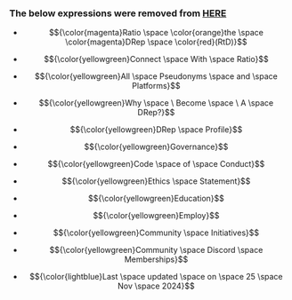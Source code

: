 ### The below expressions were removed from <a href="README.md">HERE</a>

- $${\color{magenta}Ratio \space \color{orange}the \space \color{magenta}DRep \space \color{red}(RtD)}$$

- $${\color{yellowgreen}Connect \space With \space Ratio}$$

- $${\color{yellowgreen}All \space Pseudonyms \space and \space Platforms}$$

- $${\color{yellowgreen}Why \space \ Become \space \ A \space DRep?}$$

- $${\color{yellowgreen}DRep \space Profile}$$

- $${\color{yellowgreen}Governance}$$

- $${\color{yellowgreen}Code \space of \space Conduct}$$

- $${\color{yellowgreen}Ethics \space Statement}$$

- $${\color{yellowgreen}Education}$$

- $${\color{yellowgreen}Employ}$$

- $${\color{yellowgreen}Community \space Initiatives}$$

- $${\color{yellowgreen}Community \space Discord \space Memberships}$$

- $${\color{lightblue}Last \space updated \space on \space 25 \space Nov \space 2024}$$
